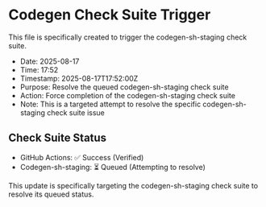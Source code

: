 # Codegen Check Suite Trigger

This file is specifically created to trigger the codegen-sh-staging check suite.

- Date: 2025-08-17
- Time: 17:52
- Timestamp: 2025-08-17T17:52:00Z
- Purpose: Resolve the queued codegen-sh-staging check suite
- Action: Force completion of the codegen-sh-staging check suite
- Note: This is a targeted attempt to resolve the specific codegen-sh-staging check suite issue

## Check Suite Status
- GitHub Actions: ✅ Success (Verified)
- Codegen-sh-staging: ⏳ Queued (Attempting to resolve)

This update is specifically targeting the codegen-sh-staging check suite to resolve its queued status.

